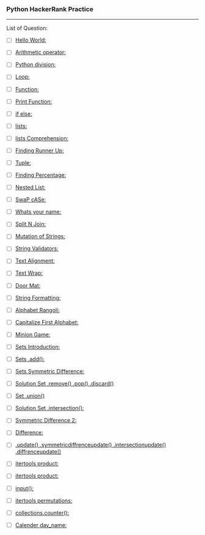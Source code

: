 ### Python HackerRank Practice
------
  
List of Question:

+ [ ] [Hello World: ](https://www.hackerrank.com/challenges/py-hello-world/problem)

+ [ ] [Arithmetic operator: ](https://www.hackerrank.com/challenges/python-arithmetic-operators/problem)

+ [ ] [Python division: ](https://www.hackerrank.com/challenges/python-division/problem)

+ [ ] [Loop: ](https://www.hackerrank.com/challenges/python-loops/problem)

+ [ ] [Function:](https://www.hackerrank.com/challenges/write-a-function/problem)

+ [ ] [Print Function:](https://www.hackerrank.com/challenges/python-print/problem)

+ [ ] [if else:](https://www.hackerrank.com/challenges/py-if-else/problem)

+ [ ] [lists:](https://www.hackerrank.com/challenges/py-if-else/problem)

+ [ ] [lists Comprehension:](https://www.hackerrank.com/challenges/list-comprehensions/problem)

+ [ ] [Finding Runner Up:](https://www.hackerrank.com/challenges/find-second-maximum-number-in-a-list/problem)

+ [ ] [Tuple:](https://www.hackerrank.com/challenges/python-tuples/problem)

+ [ ] [Finding Percentage:](https://www.hackerrank.com/challenges/finding-the-percentage/problem)

+ [ ] [Nested List:](https://www.hackerrank.com/challenges/nested-list/problem)

+ [ ] [SwaP cASe:](https://www.hackerrank.com/challenges/swap-case/problem)

+ [ ] [Whats your name:](https://www.hackerrank.com/challenges/whats-your-name/problem)

+ [ ] [Split N Join:](https://www.hackerrank.com/challenges/python-string-split-and-join/problem)

+ [ ] [Mutation of Strings:](https://www.hackerrank.com/challenges/python-mutations/problem)

+ [ ] [String Validators:](https://www.hackerrank.com/challenges/string-validators/problem)

+ [ ] [Text Alignment:](https://www.hackerrank.com/challenges/text-alignment/problem)

+ [ ] [Text Wrap:](https://www.hackerrank.com/challenges/text-wrap/problem?)

+ [ ] [Door Mat:](https://www.hackerrank.com/challenges/designer-door-mat/problem)

+ [ ] [String Formatting:](https://www.hackerrank.com/challenges/python-string-formatting/problem)

+ [ ] [Alphabet Rangoli:](https://www.hackerrank.com/challenges/alphabet-rangoli/problem)

+ [ ] [Capitalize First Alphabet:](https://www.hackerrank.com/challenges/capitalize/problem)

+ [ ] [Minion Game:](https://www.hackerrank.com/challenges/the-minion-game/problem)

+ [ ] [Sets Introduction:](https://www.hackerrank.com/challenges/py-introduction-to-sets/problem)

+ [ ] [Sets .add():](https://www.hackerrank.com/challenges/py-set-add/problem)

+ [ ] [Sets Symmetric Difference:](https://www.hackerrank.com/challenges/symmetric-difference/problem)
+ [ ] [Solution Set .remove() .pop() .discard()](https://www.hackerrank.com/challenges/py-set-discard-remove-pop/problem)

+ [ ] [Set .union()](https://www.hackerrank.com/challenges/py-set-union/problem)

+ [ ] [Solution Set .intersection():](https://www.hackerrank.com/challenges/py-set-intersection-operation/problem)

+ [ ] [Symmetric Difference 2:](https://www.hackerrank.com/challenges/py-set-symmetric-difference-operation/problem)

+ [ ] [Difference:](https://www.hackerrank.com/challenges/py-set-difference-operation/problem)

+ [ ] [.update() .symmetricdiffrenceupdate() .intersectionupdate() .diffrenceupdate()](https://www.hackerrank.com/challenges/py-set-mutations/problem)

+ [ ] [itertools product:](https://www.hackerrank.com/challenges/input/problem)

+ [ ] [itertools product:](https://www.hackerrank.com/challenges/itertools-product/problem)

+ [ ] [input():](https://www.hackerrank.com/challenges/input/problem)

+ [ ] [itertools permutations:](https://www.hackerrank.com/challenges/itertools-permutations/problem)

+ [ ] [collections.counter():](https://www.hackerrank.com/challenges/collections-counter/problem)

+ [ ] [Calender day_name:](https://www.hackerrank.com/challenges/calendar-module/problem)